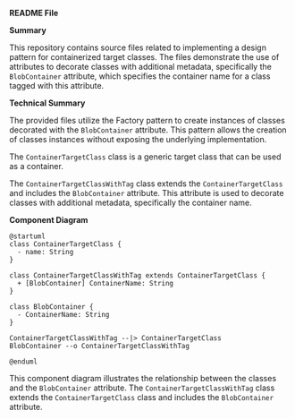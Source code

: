 **README File**

**Summary**

This repository contains source files related to implementing a design pattern for containerized target classes. The files demonstrate the use of attributes to decorate classes with additional metadata, specifically the `BlobContainer` attribute, which specifies the container name for a class tagged with this attribute.

**Technical Summary**

The provided files utilize the Factory pattern to create instances of classes decorated with the `BlobContainer` attribute. This pattern allows the creation of classes instances without exposing the underlying implementation.

The `ContainerTargetClass` class is a generic target class that can be used as a container.

The `ContainerTargetClassWithTag` class extends the `ContainerTargetClass` and includes the `BlobContainer` attribute. This attribute is used to decorate classes with additional metadata, specifically the container name.

**Component Diagram**

```plantuml
@startuml
class ContainerTargetClass {
  - name: String
}

class ContainerTargetClassWithTag extends ContainerTargetClass {
  + [BlobContainer] ContainerName: String
}

class BlobContainer {
  - ContainerName: String
}

ContainerTargetClassWithTag --|> ContainerTargetClass
BlobContainer --o ContainerTargetClassWithTag

@enduml
```
This component diagram illustrates the relationship between the classes and the `BlobContainer` attribute. The `ContainerTargetClassWithTag` class extends the `ContainerTargetClass` class and includes the `BlobContainer` attribute.